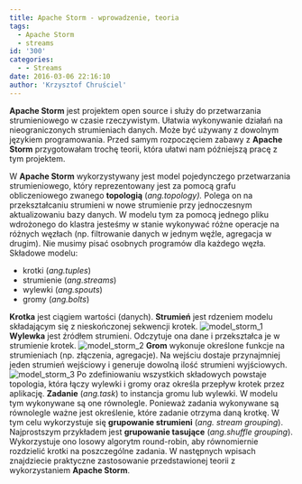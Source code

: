 ```yaml
---
title: Apache Storm - wprowadzenie, teoria
tags:
  - Apache Storm
  - streams
id: '300'
categories:
  - - Streams
date: 2016-03-06 22:16:10
author: 'Krzysztof Chruściel'
---
```


**Apache Storm** jest projektem open source i służy do przetwarzania strumieniowego w czasie rzeczywistym. Ułatwia wykonywanie działań na nieograniczonych strumieniach danych. Może być używany z dowolnym językiem programowania. Przed samym rozpoczęciem zabawy z **Apache Storm** przygotowałam trochę teorii, która ułatwi nam późniejszą pracę z tym projektem.
<!-- more -->
W **Apache Storm** wykorzystywany jest model pojedynczego przetwarzania strumieniowego, który reprezentowany jest za pomocą grafu obliczeniowego zwanego **topologią** (_ang.topology)._ Polega on na przekształcaniu strumieni w nowe strumienie przy jednoczesnym aktualizowaniu bazy danych. W modelu tym za pomocą jednego pliku wdrożonego do klastra jesteśmy w stanie wykonywać różne operacje na różnych węzłach (np. filtrowanie danych w jednym węźle, agregacja w drugim). Nie musimy pisać osobnych programów dla każdego węzła. Składowe modelu:

*   krotki (_ang.tuples_)
*   strumienie (_ang.streams_)
*   wylewki (_ang.spouts_)
*   gromy (_ang.bolts_)

**Krotka** jest ciągiem wartości (danych). **Strumień** jest rdzeniem modelu składającym się z nieskończonej sekwencji krotek. ![model_storm_1](http://codecouple.pl/wp-content/uploads/2016/03/model_storm_1.jpg) **Wylewka** jest źródłem strumieni. Odczytuje ona dane i przekształca je w strumienie krotek. ![model_storm_2](http://codecouple.pl/wp-content/uploads/2016/03/model_storm_2.jpg) **Grom** wykonuje określone funkcje na strumieniach (np. złączenia, agregacje). Na wejściu dostaje przynajmniej jeden strumień wejściowy i generuje dowolną ilość strumieni wyjściowych. ![model_storm_3](http://codecouple.pl/wp-content/uploads/2016/03/model_storm_3.jpg) Po zdefiniowaniu wszystkich składowych powstaje topologia, która łączy wylewki i gromy oraz określa przepływ krotek przez aplikację. **Zadanie** (_ang.task_) to instancja gromu lub wylewki. W modelu tym wykonywane są one równolegle. Ponieważ zadania wykonywane są równolegle ważne jest określenie, które zadanie otrzyma daną krotkę. W tym celu wykorzystuje się **grupowanie strumieni** (_ang. stream grouping_). Najprostszym przykładem jest **grupowanie tasujące** (_ang.shuffle grouping_). Wykorzystuje ono losowy algorytm round-robin, aby równomiernie rozdzielić krotki na poszczególne zadania.   W następnych wpisach znajdziecie praktyczne zastosowanie przedstawionej teorii z wykorzystaniem **Apache Storm**.